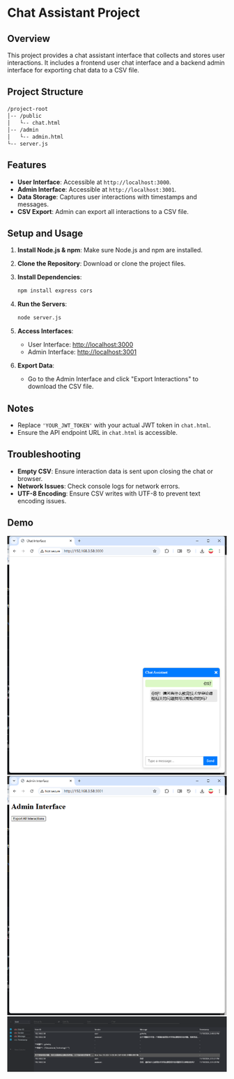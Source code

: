 # Chat Assistant Project

## Overview

This project provides a chat assistant interface that collects and stores user interactions. It includes a frontend user chat interface and a backend admin interface for exporting chat data to a CSV file.

## Project Structure

```
/project-root
│-- /public
│   └-- chat.html
│-- /admin
│   └-- admin.html
└-- server.js
```

## Features

- **User Interface**: Accessible at `http://localhost:3000`.
- **Admin Interface**: Accessible at `http://localhost:3001`.
- **Data Storage**: Captures user interactions with timestamps and messages.
- **CSV Export**: Admin can export all interactions to a CSV file.

## Setup and Usage

1. **Install Node.js & npm**: Make sure Node.js and npm are installed.

2. **Clone the Repository**: Download or clone the project files.

3. **Install Dependencies**:
   ```bash
   npm install express cors
   ```

4. **Run the Servers**:
   ```bash
   node server.js
   ```

5. **Access Interfaces**:
   - User Interface: [http://localhost:3000](http://localhost:3000)
   - Admin Interface: [http://localhost:3001](http://localhost:3001)

6. **Export Data**:
   - Go to the Admin Interface and click "Export Interactions" to download the CSV file.

## Notes

- Replace `'YOUR_JWT_TOKEN'` with your actual JWT token in `chat.html`.
- Ensure the API endpoint URL in `chat.html` is accessible.

## Troubleshooting

- **Empty CSV**: Ensure interaction data is sent upon closing the chat or browser.
- **Network Issues**: Check console logs for network errors.
- **UTF-8 Encoding**: Ensure CSV writes with UTF-8 to prevent text encoding issues.


## Demo

![alt text](image-1.png)
![alt text](image-2.png)
![alt text](image.png)

